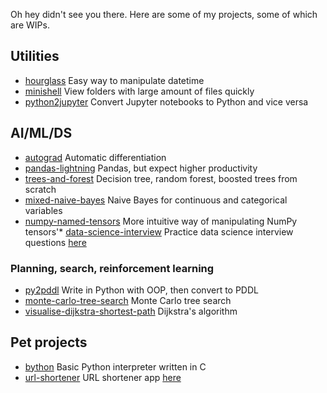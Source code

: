 Oh hey didn't see you there. Here are some of my projects, some of which are WIPs.

## Utilities
* [hourglass](https://github.com/remykarem/hourglass) Easy way to manipulate datetime
* [minishell](https://github.com/remykarem/minishell) View folders with large amount of files quickly
* [python2jupyter](https://github.com/remykarem/python2jupyter) Convert Jupyter notebooks to Python and vice versa

## AI/ML/DS
* [autograd](https://github.com/remykarem/autograd) Automatic differentiation
* [pandas-lightning](https://github.com/remykarem/pandas-lightning) Pandas, but expect higher productivity
* [trees-and-forest](https://github.com/remykarem/trees-and-forests) Decision tree, random forest, boosted trees from scratch
* [mixed-naive-bayes](https://github.com/remykarem/mixed-naive-bayes) Naive Bayes for continuous and categorical variables
* [numpy-named-tensors](https://github.com/remykarem/numpy-named-tensors) More intuitive way of manipulating NumPy tensors'* [data-science-interview](https://github.com/remykarem/data-science-flashcards) Practice data science interview questions [here](http://salty-shelf-54742.herokuapp.com)

### Planning, search, reinforcement learning
* [py2pddl](https://github.com/remykarem/py2pddl) Write in Python with OOP, then convert to PDDL
* [monte-carlo-tree-search](https://github.com/remykarem/python-monte-carlo-tree-search) Monte Carlo tree search
* [visualise-dijkstra-shortest-path](https://github.com/remykarem/visualise-dijkstra-shortest-path) Dijkstra's algorithm

## Pet projects
* [bython](https://github.com/remykarem/bython) Basic Python interpreter written in C
* [url-shortener](https://github.com/remykarem/url-shortener) URL shortener app [here](http://whispering-hamlet-28439.herokuapp.com)
